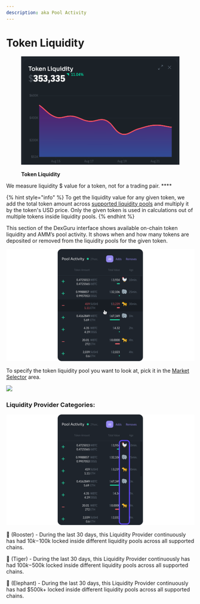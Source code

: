 ```yaml
---
description: aka Pool Activity
---
```


# Token Liquidity

<figure><img src="../../.gitbook/assets/Screen Shot 2022-08-23 at 3.49.41 PM.png" alt=""><figcaption><p><strong>Token Liquidity</strong></p></figcaption></figure>

We measure liquidity $ value for a token, not for a trading pair. ****&#x20;

{% hint style="info" %}
To get the liquidity value for any given token, we add the total token amount across [supported liquidity pools](https://docs.dex.guru/data/supported-dexs-amms) and multiply it by the token's USD price. Only the given token is used in calculations out of multiple tokens inside liquidity pools.
{% endhint %}

This section of the DexGuru interface shows available on-chain token liquidity and AMM’s pool activity. It shows when and how many tokens are deposited or removed from the liquidity pools for the given token.&#x20;

![](<../../.gitbook/assets/Token Liquidity 01 (1).png>)

To specify the token liquidity pool you want to look at, pick it in the [Market Selector](https://docs.dex.guru/features/market-selector) area.&#x20;

![
](<../../.gitbook/assets/Token Liquidity 01.png>)

### Liquidity Provider Categories:

![](<../../.gitbook/assets/Token Liquidity 3.png>)

🐓 (Rooster) - During the last 30 days, this Liquidity Provider continuously has had $10k-$100k locked inside different liquidity pools across all supported chains.

🐅 (Tiger) - During the last 30 days, this Liquidity Provider continuously has had $100k-$500k locked inside different liquidity pools across all supported chains.

🐘 (Elephant) - During the last 30 days, this Liquidity Provider continuously has had $500k+ locked inside different liquidity pools across all supported chains.

